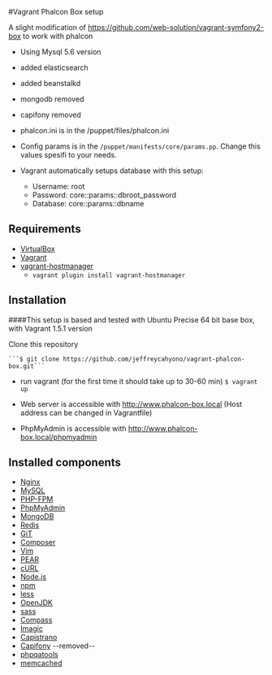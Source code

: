 #Vagrant Phalcon Box setup

A slight modification of https://github.com/web-solution/vagrant-symfony2-box to work with phalcon

* Using Mysql 5.6 version
* added elasticsearch
* added beanstalkd
* mongodb removed
* capifony removed
* phalcon.ini is in the /puppet/files/phalcon.ini
* Config params is in the ```/puppet/manifests/core/params.pp```. Change this values spesifi to your needs.

* Vagrant automatically setups database with this setup:

    * Username: root
    * Password: core::params::dbroot_password
    * Database: core::params::dbname


## Requirements
* [VirtualBox](https://www.virtualbox.org)
* [Vagrant](http://vagrantup.com)
* [vagrant-hostmanager](https://github.com/smdahlen/vagrant-hostmanager)
	* `vagrant plugin install vagrant-hostmanager`

## Installation
####This setup is based and tested with Ubuntu Precise 64 bit base box, with Vagrant 1.5.1 version

Clone this repository

    ```$ git clone https://github.com/jeffreycahyono/vagrant-phalcon-box.git```

* run vagrant (for the first time it should take up to 30-60 min)
    ```$ vagrant up```

* Web server is accessible with http://www.phalcon-box.local (Host address can be changed in Vagrantfile)

* PhpMyAdmin is accessible with http://www.phalcon-box.local/phpmyadmin


## Installed components

* [Nginx](http://nginx.org/en/)
* [MySQL](http://www.mysql.com/)
* [PHP-FPM](http://php-fpm.org/)
* [PhpMyAdmin](http://www.phpmyadmin.net/home_page/index.php)
* [MongoDB](http://www.mongodb.org/)
* [Redis](http://redis.io/)
* [GiT](http://git-scm.com/)
* [Composer](http://getcomposer.org)
* [Vim](http://www.vim.org/)
* [PEAR](http://pear.php.net/)
* [cURL](http://curl.haxx.se/)
* [Node.js](http://nodejs.org/)
* [npm](https://npmjs.org/)
* [less](http://lesscss.org/)
* [OpenJDK](http://openjdk.java.net/)
* [sass](http://sass-lang.com/)
* [Compass](http://compass-style.org/)
* [Imagic](http://www.imagemagick.org/script/index.php)
* [Capistrano](https://github.com/capistrano/capistrano)
* [Capifony](http://capifony.org/) --removed--
* [phpqatools](http://phpqatools.org/)
* [memcached](http://memcached.org/)
